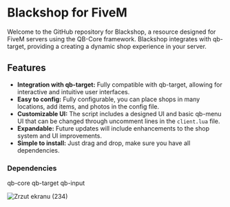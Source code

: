 
# Blackshop for FiveM

Welcome to the GitHub repository for Blackshop, a resource designed for FiveM servers using the QB-Core framework. 
Blackshop integrates with qb-target, providing a creating a dynamic shop experience in your server.

## Features

- **Integration with qb-target:** Fully compatible with qb-target, allowing for interactive and intuitive user interfaces.
- **Easy to config:** Fully configurable, you can place shops in many locations, add items, and photos in the config file.
- **Customizable UI:** The script includes a designed UI and basic qb-menu UI that can be changed through uncomment lines in the `client.lua` file.
- **Expandable:** Future updates will include enhancements to the shop system and UI improvements.
 - **Simple to install:** Just drag and drop, make sure you have all dependencies.


### Dependencies
qb-core
qb-target
qb-input


![Zrzut ekranu (234)](https://github.com/user-attachments/assets/ba1fe673-8c2d-41be-a503-6b7fabd00b4e)
